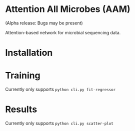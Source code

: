# Attention All Microbes (AAM)
(Alpha release: Bugs may be present)

Attention-based network for microbial sequencing data. 

# Installation


# Training

Currently only supports  `python cli.py fit-regressor`

# Results

Currently only supports  `python cli.py scatter-plot`





